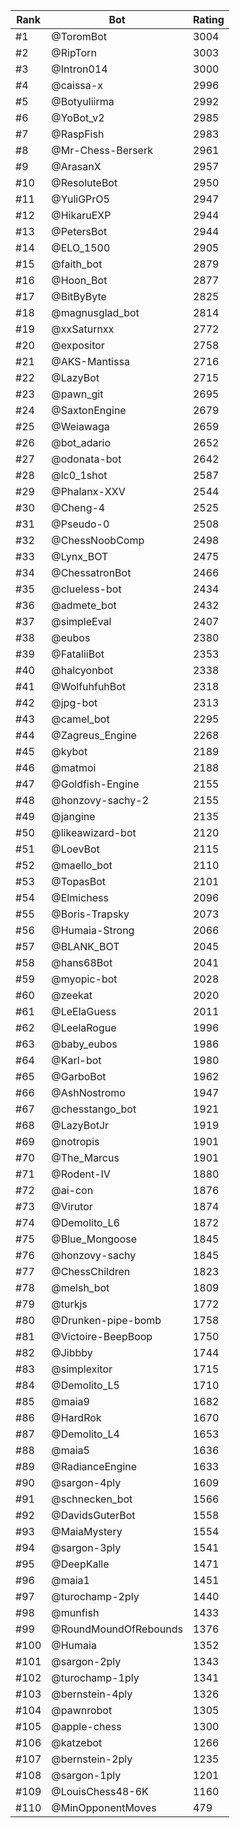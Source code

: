 Rank|Bot|Rating
---|---|---
#1|@ToromBot|3004
#2|@RipTorn|3003
#3|@Intron014|3000
#4|@caissa-x|2996
#5|@Botyuliirma|2992
#6|@YoBot_v2|2985
#7|@RaspFish|2983
#8|@Mr-Chess-Berserk|2961
#9|@ArasanX|2957
#10|@ResoluteBot|2950
#11|@YuliGPrO5|2947
#12|@HikaruEXP|2944
#13|@PetersBot|2944
#14|@ELO_1500|2905
#15|@faith_bot|2879
#16|@Hoon_Bot|2877
#17|@BitByByte|2825
#18|@magnusglad_bot|2814
#19|@xxSaturnxx|2772
#20|@expositor|2758
#21|@AKS-Mantissa|2716
#22|@LazyBot|2715
#23|@pawn_git|2695
#24|@SaxtonEngine|2679
#25|@Weiawaga|2659
#26|@bot_adario|2652
#27|@odonata-bot|2642
#28|@lc0_1shot|2587
#29|@Phalanx-XXV|2544
#30|@Cheng-4|2525
#31|@Pseudo-0|2508
#32|@ChessNoobComp|2498
#33|@Lynx_BOT|2475
#34|@ChessatronBot|2466
#35|@clueless-bot|2434
#36|@admete_bot|2432
#37|@simpleEval|2407
#38|@eubos|2380
#39|@FataliiBot|2353
#40|@halcyonbot|2338
#41|@WolfuhfuhBot|2318
#42|@jpg-bot|2313
#43|@camel_bot|2295
#44|@Zagreus_Engine|2268
#45|@kybot|2189
#46|@matmoi|2188
#47|@Goldfish-Engine|2155
#48|@honzovy-sachy-2|2155
#49|@jangine|2135
#50|@likeawizard-bot|2120
#51|@LoevBot|2115
#52|@maello_bot|2110
#53|@TopasBot|2101
#54|@Elmichess|2096
#55|@Boris-Trapsky|2073
#56|@Humaia-Strong|2066
#57|@BLANK_BOT|2045
#58|@hans68Bot|2041
#59|@myopic-bot|2028
#60|@zeekat|2020
#61|@LeElaGuess|2011
#62|@LeelaRogue|1996
#63|@baby_eubos|1986
#64|@Karl-bot|1980
#65|@GarboBot|1962
#66|@AshNostromo|1947
#67|@chesstango_bot|1921
#68|@LazyBotJr|1919
#69|@notropis|1901
#70|@The_Marcus|1901
#71|@Rodent-IV|1880
#72|@ai-con|1876
#73|@Virutor|1874
#74|@Demolito_L6|1872
#75|@Blue_Mongoose|1845
#76|@honzovy-sachy|1845
#77|@ChessChildren|1823
#78|@melsh_bot|1809
#79|@turkjs|1772
#80|@Drunken-pipe-bomb|1758
#81|@Victoire-BeepBoop|1750
#82|@Jibbby|1744
#83|@simplexitor|1715
#84|@Demolito_L5|1710
#85|@maia9|1682
#86|@HardRok|1670
#87|@Demolito_L4|1653
#88|@maia5|1636
#89|@RadianceEngine|1633
#90|@sargon-4ply|1609
#91|@schnecken_bot|1566
#92|@DavidsGuterBot|1558
#93|@MaiaMystery|1554
#94|@sargon-3ply|1541
#95|@DeepKalle|1471
#96|@maia1|1451
#97|@turochamp-2ply|1440
#98|@munfish|1433
#99|@RoundMoundOfRebounds|1376
#100|@Humaia|1352
#101|@sargon-2ply|1343
#102|@turochamp-1ply|1341
#103|@bernstein-4ply|1326
#104|@pawnrobot|1305
#105|@apple-chess|1300
#106|@katzebot|1266
#107|@bernstein-2ply|1235
#108|@sargon-1ply|1201
#109|@LouisChess48-6K|1160
#110|@MinOpponentMoves|479
